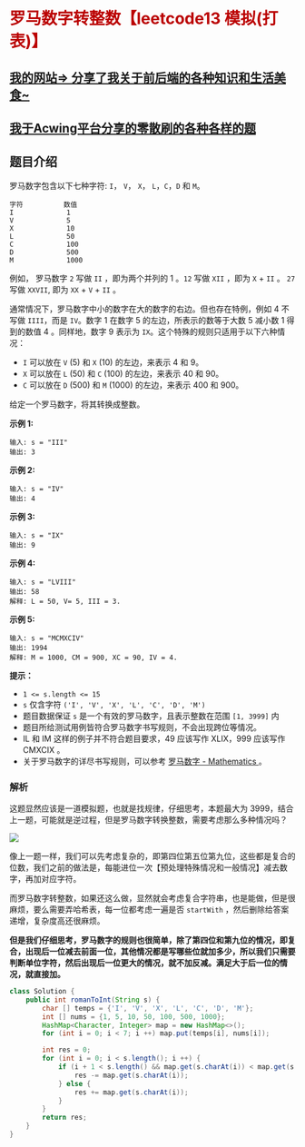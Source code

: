 # <font color="bb000">罗马数字转整数【leetcode13 模拟(打表)】</font>

## [我的网站=> 分享了我关于前后端的各种知识和生活美食~](https://www.fanxy.cloud)

## [我于Acwing平台分享的零散刷的各种各样的题](https://www.acwing.com/blog/content/33005/) 

## 题目介绍

罗马数字包含以下七种字符: `I`， `V`， `X`， `L`，`C`，`D` 和 `M`。

```
字符          数值
I             1
V             5
X             10
L             50
C             100
D             500
M             1000
```

例如， 罗马数字 `2` 写做 `II` ，即为两个并列的 1 。`12` 写做 `XII` ，即为 `X` + `II` 。 `27` 写做 `XXVII`, 即为 `XX` + `V` + `II` 。

通常情况下，罗马数字中小的数字在大的数字的右边。但也存在特例，例如 4 不写做 `IIII`，而是 `IV`。数字 1 在数字 5 的左边，所表示的数等于大数 5 减小数 1 得到的数值 4 。同样地，数字 9 表示为 `IX`。这个特殊的规则只适用于以下六种情况：

- `I` 可以放在 `V` (5) 和 `X` (10) 的左边，来表示 4 和 9。
- `X` 可以放在 `L` (50) 和 `C` (100) 的左边，来表示 40 和 90。 
- `C` 可以放在 `D` (500) 和 `M` (1000) 的左边，来表示 400 和 900。

给定一个罗马数字，将其转换成整数。

 

**示例 1:**

```
输入: s = "III"
输出: 3
```

**示例 2:**

```
输入: s = "IV"
输出: 4
```

**示例 3:**

```
输入: s = "IX"
输出: 9
```

**示例 4:**

```
输入: s = "LVIII"
输出: 58
解释: L = 50, V= 5, III = 3.
```

**示例 5:**

```
输入: s = "MCMXCIV"
输出: 1994
解释: M = 1000, CM = 900, XC = 90, IV = 4.
```

 

**提示：**

- `1 <= s.length <= 15`
- `s` 仅含字符 `('I', 'V', 'X', 'L', 'C', 'D', 'M')`
- 题目数据保证 `s` 是一个有效的罗马数字，且表示整数在范围 `[1, 3999]` 内
- 题目所给测试用例皆符合罗马数字书写规则，不会出现跨位等情况。
- IL 和 IM 这样的例子并不符合题目要求，49 应该写作 XLIX，999 应该写作 CMXCIX 。
- 关于罗马数字的详尽书写规则，可以参考 [罗马数字 - Mathematics ](https://b2b.partcommunity.com/community/knowledge/zh_CN/detail/10753/罗马数字#knowledge_article)。



### 解析

这题显然应该是一道模拟题，也就是找规律，仔细思考，本题最大为 3999，结合上一题，可能就是逆过程，但是罗马数字转换整数，需要考虑那么多种情况吗？

![](https://assets.leetcode-cn.com/solution-static/12/3.png)

像上一题一样，我们可以先考虑复杂的，即第四位第五位第九位，这些都是复合的位数，我们之前的做法是，每能进位一次【预处理特殊情况和一般情况】减去数字，再加对应字符。

而罗马数字转整数，如果还这么做，显然就会考虑复合字符串，也是能做，但是很麻烦，要么需要弄哈希表，每一位都考虑一遍是否 `startWith` ，然后删除给答案递增，复杂度高还很麻烦。

**但是我们仔细思考，罗马数字的规则也很简单，除了第四位和第九位的情况，即复合，出现后一位减去前面一位，其他情况都是写哪些位就加多少，所以我们只需要判断单位字符，然后出现后一位更大的情况，就不加反减。满足大于后一位的情况，就直接加。**

```java
class Solution {
    public int romanToInt(String s) {
        char [] temps = {'I', 'V', 'X', 'L', 'C', 'D', 'M'};
        int [] nums = {1, 5, 10, 50, 100, 500, 1000};
        HashMap<Character, Integer> map = new HashMap<>();
        for (int i = 0; i < 7; i ++) map.put(temps[i], nums[i]);

        int res = 0;
        for (int i = 0; i < s.length(); i ++) {
            if (i + 1 < s.length() && map.get(s.charAt(i)) < map.get(s.charAt(i + 1))) {
                res -= map.get(s.charAt(i));
            } else {
                res += map.get(s.charAt(i));
            }
        }
        return res;
    }
}
```

